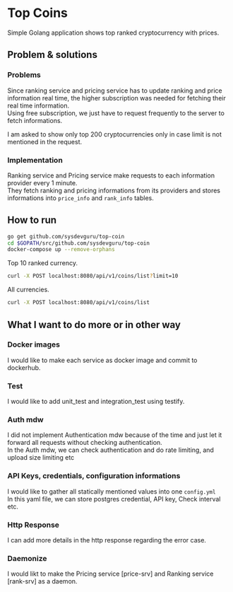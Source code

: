 # Top Coins
Simple Golang application shows top ranked cryptocurrency with prices.

## Problem & solutions
### Problems
Since ranking service and pricing service has to update ranking and price information real time, the higher subscription was needed for fetching their real time information.  
Using free subscription, we just have to request frequently to the server to fetch informations.  

I am asked to show only top 200 cryptocurrencies only in case limit is not mentioned in the request.  

### Implementation
Ranking service and Pricing service make requests to each information provider every 1 minute.  
They fetch ranking and pricing informations from its providers and stores informations into `price_info` and `rank_info` tables.  

## How to run
```sh
go get github.com/sysdevguru/top-coin
cd $GOPATH/src/github.com/sysdevguru/top-coin
docker-compose up --remove-orphans
```
Top 10 ranked currency.  
```sh
curl -X POST localhost:8080/api/v1/coins/list?limit=10
```

All currencies.  
```sh
curl -X POST localhost:8080/api/v1/coins/list
```

## What I want to do more or in other way
### Docker images
I would like to make each service as docker image and commit to dockerhub.  
### Test
I would like to add unit_test and integration_test using testify.  
### Auth mdw
I did not implement Authentication mdw because of the time and just let it forward all requests without checking authentication.  
In the Auth mdw, we can check authentication and do rate limiting, and upload size limiting etc  
### API Keys, credentials, configuration informations
I would like to gather all statically mentioned values into one `config.yml`  
In this yaml file, we can store postgres credential, API key, Check interval etc.  
### Http Response
I can add more details in the http response regarding the error case.  
### Daemonize
I would likt to make the Pricing service [price-srv] and Ranking service [rank-srv] as a daemon.  
